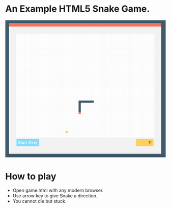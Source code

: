 # An Example HTML5 Snake Game.
![alt tag](https://raw.githubusercontent.com/forfin/snake-html/master/screenshot.png)
# How to play
- Open game.html with any modern browser.
- Use arrow key to give Snake a direction.
- You cannot die but stuck.
